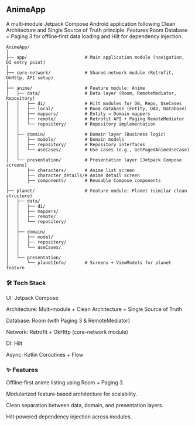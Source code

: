 ## AnimeApp

A multi‑module Jetpack Compose Android application following Clean Architecture and Single Source of Truth principle.
Features Room Database + Paging 3 for offline‑first data loading and Hilt for dependency injection.

```
AnimeApp/
│
├── app/                      # Main application module (navigation, DI entry point)
│
├── core-network/             # Shared network module (Retrofit, OkHttp, API setup)
│
├── anime/                    # Feature module: Anime
│   ├── data/                 # Data layer (Room, RemoteMediator, Repository)
│   │   ├── di/               # Hilt modules for DB, Repo, UseCases
│   │   ├── local/            # Room database (Entity, DAO, Database)
│   │   ├── mappers/          # Entity ↔ Domain mappers
│   │   ├── remote/           # Retrofit API + Paging RemoteMediator
│   │   └── repository/       # Repository implementation
│   │
│   ├── domain/               # Domain layer (Business logic)
│   │   ├── models/           # Domain models
│   │   ├── repository/       # Repository interfaces
│   │   └── useCases/         # Use cases (e.g., GetPagedAnimeUseCase)
│   │
│   └── presentation/         # Presentation layer (Jetpack Compose screens)
│       ├── characters/       # Anime list screen
│       ├── character_details/# Anime detail screen
│       ├── components/       # Reusable Compose components
│
├── planet/                   # Feature module: Planet (similar clean structure)
│   ├── data/
│   │   ├── di/
│   │   ├── mappers/
│   │   ├── remote/
│   │   └── repository/
│   │
│   ├── domain/
│   │   ├── model/
│   │   ├── repository/
│   │   └── useCases/
│   │
│   └── presentation/
│       └── planetInfo/       # Screens + ViewModels for planet feature

```

### 🛠 Tech Stack

UI: Jetpack Compose

Architecture: Multi‑module + Clean Architecture + Single Source of Truth

Database: Room (with Paging 3 & RemoteMediator)

Network: Retrofit + OkHttp (core-network module)

DI: Hilt

Async: Kotlin Coroutines + Flow

### ✨ Features

Offline‑first anime listing using Room + Paging 3.

Modularized feature‑based architecture for scalability.

Clean separation between data, domain, and presentation layers.

Hilt‑powered dependency injection across modules.


